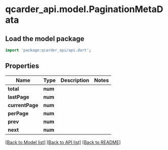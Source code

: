 # qcarder_api.model.PaginationMetaData

## Load the model package
```dart
import 'package:qcarder_api/api.dart';
```

## Properties
Name | Type | Description | Notes
------------ | ------------- | ------------- | -------------
**total** | **num** |  | 
**lastPage** | **num** |  | 
**currentPage** | **num** |  | 
**perPage** | **num** |  | 
**prev** | **num** |  | 
**next** | **num** |  | 

[[Back to Model list]](../README.md#documentation-for-models) [[Back to API list]](../README.md#documentation-for-api-endpoints) [[Back to README]](../README.md)


